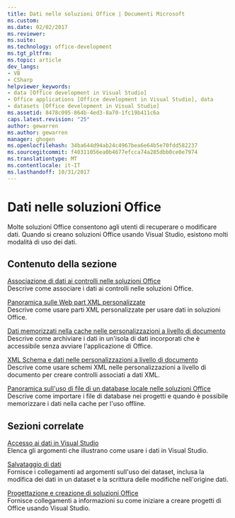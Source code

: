```yaml
---
title: Dati nelle soluzioni Office | Documenti Microsoft
ms.custom: 
ms.date: 02/02/2017
ms.reviewer: 
ms.suite: 
ms.technology: office-development
ms.tgt_pltfrm: 
ms.topic: article
dev_langs:
- VB
- CSharp
helpviewer_keywords:
- data [Office development in Visual Studio]
- Office applications [Office development in Visual Studio], data
- datasets [Office development in Visual Studio]
ms.assetid: 8478c095-864b-4ed3-8a70-1fc19b411c6a
caps.latest.revision: "25"
author: gewarren
ms.author: gewarren
manager: ghogen
ms.openlocfilehash: 34ba644d94ab24c4967bea6e64b5e70fdd582237
ms.sourcegitcommit: f40311056ea0b4677efcca74a285dbb0ce0e7974
ms.translationtype: MT
ms.contentlocale: it-IT
ms.lasthandoff: 10/31/2017
---
```

# <a name="data-in-office-solutions"></a>Dati nelle soluzioni Office
  Molte soluzioni Office consentono agli utenti di recuperare o modificare dati. Quando si creano soluzioni Office usando Visual Studio, esistono molti modalità di uso dei dati.  
  
## <a name="in-this-section"></a>Contenuto della sezione  
 [Associazione di dati ai controlli nelle soluzioni Office](../vsto/binding-data-to-controls-in-office-solutions.md)  
 Descrive come associare i dati ai controlli nelle soluzioni Office.  
  
 [Panoramica sulle Web part XML personalizzate](../vsto/custom-xml-parts-overview.md)  
 Descrive come usare parti XML personalizzate per usare dati in soluzioni Office.  
  
 [Dati memorizzati nella cache nelle personalizzazioni a livello di documento](../vsto/cached-data-in-document-level-customizations.md)  
 Descrive come archiviare i dati in un'isola di dati incorporati che è accessibile senza avviare l'applicazione di Office.  
  
 [XML Schema e dati nelle personalizzazioni a livello di documento](../vsto/xml-schemas-and-data-in-document-level-customizations.md)  
 Descrive come usare schemi XML nelle personalizzazioni a livello di documento per creare controlli associati a dati XML.  
  
 [Panoramica sull'uso di file di un database locale nelle soluzioni Office](../vsto/using-local-database-files-in-office-solutions-overview.md)  
 Descrive come importare i file di database nei progetti e quando è possibile memorizzare i dati nella cache per l'uso offline.  
  
## <a name="related-sections"></a>Sezioni correlate  
 [Accesso ai dati in Visual Studio](/visualstudio/data-tools/accessing-data-in-visual-studio)  
 Elenca gli argomenti che illustrano come usare i dati in Visual Studio.  
  
 [Salvataggio di dati](/visualstudio/data-tools/saving-data)  
 Fornisce i collegamenti ad argomenti sull'uso dei dataset, inclusa la modifica dei dati in un dataset e la scrittura delle modifiche nell'origine dati.  
  
 [Progettazione e creazione di soluzioni Office](../vsto/designing-and-creating-office-solutions.md)  
 Fornisce collegamenti a informazioni su come iniziare a creare progetti di Office usando Visual Studio.  
  
  